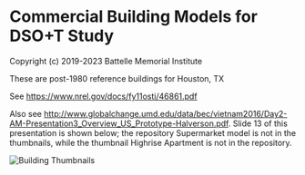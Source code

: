 # Commercial Building Models for DSO+T Study

Copyright (c) 2019-2023 Battelle Memorial Institute

These are post-1980 reference buildings for Houston, TX

See https://www.nrel.gov/docs/fy11osti/46861.pdf

Also see http://www.globalchange.umd.edu/data/bec/vietnam2016/Day2-AM-Presentation3_Overview_US_Prototype-Halverson.pdf. Slide 13 of this presentation is shown below; the repository Supermarket model is not in the thumbnails, while the thumbnail Highrise Apartment is not in the repository.

![Building Thumbnails](Reference_Buildings.png)




